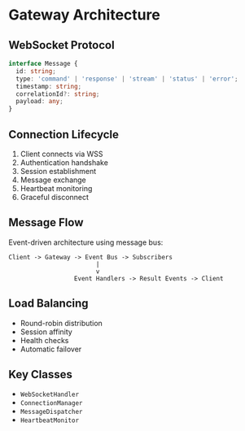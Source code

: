 # Gateway Architecture

## WebSocket Protocol
```typescript
interface Message {
  id: string;
  type: 'command' | 'response' | 'stream' | 'status' | 'error';
  timestamp: string;
  correlationId?: string;
  payload: any;
}
```

## Connection Lifecycle
1. Client connects via WSS
2. Authentication handshake
3. Session establishment
4. Message exchange
5. Heartbeat monitoring
6. Graceful disconnect

## Message Flow
Event-driven architecture using message bus:
```
Client -> Gateway -> Event Bus -> Subscribers
                        |
                        v
                  Event Handlers -> Result Events -> Client
```

## Load Balancing
- Round-robin distribution
- Session affinity
- Health checks
- Automatic failover

## Key Classes
- `WebSocketHandler`
- `ConnectionManager`
- `MessageDispatcher`
- `HeartbeatMonitor`
